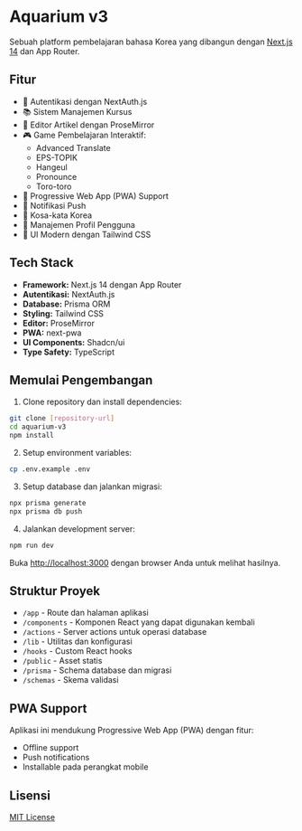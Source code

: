 # Aquarium v3

Sebuah platform pembelajaran bahasa Korea yang dibangun dengan [Next.js 14](https://nextjs.org) dan App Router.

## Fitur

- 🔐 Autentikasi dengan NextAuth.js
- 📚 Sistem Manajemen Kursus
- 📝 Editor Artikel dengan ProseMirror
- 🎮 Game Pembelajaran Interaktif:
  - Advanced Translate
  - EPS-TOPIK
  - Hangeul
  - Pronounce
  - Toro-toro
- 📱 Progressive Web App (PWA) Support
- 🔔 Notifikasi Push
- 📖 Kosa-kata Korea
- 👥 Manajemen Profil Pengguna
- 🎨 UI Modern dengan Tailwind CSS

## Tech Stack

- **Framework:** Next.js 14 dengan App Router
- **Autentikasi:** NextAuth.js
- **Database:** Prisma ORM
- **Styling:** Tailwind CSS
- **Editor:** ProseMirror
- **PWA:** next-pwa
- **UI Components:** Shadcn/ui
- **Type Safety:** TypeScript

## Memulai Pengembangan

1. Clone repository dan install dependencies:

```bash
git clone [repository-url]
cd aquarium-v3
npm install
```

2. Setup environment variables:

```bash
cp .env.example .env
```

3. Setup database dan jalankan migrasi:

```bash
npx prisma generate
npx prisma db push
```

4. Jalankan development server:

```bash
npm run dev
```

Buka [http://localhost:3000](http://localhost:3000) dengan browser Anda untuk melihat hasilnya.

## Struktur Proyek

- `/app` - Route dan halaman aplikasi
- `/components` - Komponen React yang dapat digunakan kembali
- `/actions` - Server actions untuk operasi database
- `/lib` - Utilitas dan konfigurasi
- `/hooks` - Custom React hooks
- `/public` - Asset statis
- `/prisma` - Schema database dan migrasi
- `/schemas` - Skema validasi

## PWA Support

Aplikasi ini mendukung Progressive Web App (PWA) dengan fitur:
- Offline support
- Push notifications
- Installable pada perangkat mobile

## Lisensi

[MIT License](LICENSE)
